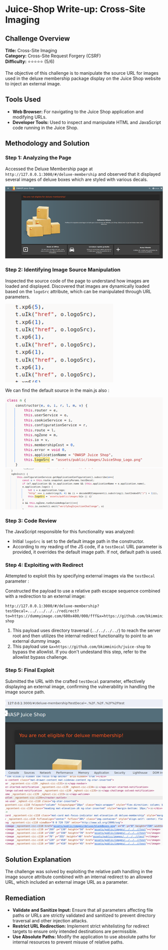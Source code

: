 
# Juice-Shop Write-up: Cross-Site Imaging

## Challenge Overview

**Title:** Cross-Site Imaging  
**Category:** Cross-Site Request Forgery (CSRF)  
**Difficulty:** ⭐⭐⭐⭐⭐ (5/6)

The objective of this challenge is to manipulate the source URL for images used in the deluxe membership package display on the Juice Shop website to inject an external image.

## Tools Used

- **Web Browser:** For navigating to the Juice Shop application and modifying URLs.
- **Developer Tools:** Used to inspect and manipulate HTML and JavaScript code running in the Juice Shop.

## Methodology and Solution

### Step 1: Analyzing the Page

Accessed the Deluxe Membership page at `http://127.0.0.1:3000/#/deluxe-membership` and observed that it displayed several images of deluxe boxes which are styled with various decals.

![Deluxe Membership Boxes](../assets/difficulty5/cross_site_imaging_1.png)


### Step 2: Identifying Image Source Manipulation

Inspected the source code of the page to understand how images are loaded and displayed. Discovered that images are dynamically loaded based on the `logoSrc` attribute, which can be manipulated through URL parameters.

![reference of all images](../assets/difficulty5/cross_site_imaging_5.png)

We can find the default source in the main.js also : 

![sources of main image](../assets/difficulty5/cross_site_imaging_6.png)
![sources of stickers images](../assets/difficulty5/cross_site_imaging_7.png)


### Step 3: Code Review

The JavaScript responsible for this functionality was analyzed:
- Initial `logoSrc` is set to the default image path in the constructor.
- According to my reading of the JS code, if a `testDecal` URL parameter is provided, it overrides the default image path. If not, default path is used.

### Step 4: Exploiting with Redirect

Attempted to exploit this by specifying external images via the `testDecal` parameter : 

Constructed the payload to use a relative path escape sequence combined with a redirection to an external image:
```plaintext
http://127.0.0.1:3000/#/deluxe-membership?testDecal=.../.../../../redirect?to=https://dummyimage.com/600x400/000/fff&x=https://github.com/bkimminich/juice-shop
```

1. This payload uses directory traversal (`../../../../`) to reach the server root and then utilizes the internal redirect functionality to point to an external dummy image.
2. This payload use `&x=https://github.com/bkimminich/juice-shop` to bypass the allowlist. If you don't undestand this step, refer to the allowlist bypass challenge.

### Step 5: Final Exploit

Submitted the URL with the crafted `testDecal` parameter, effectively displaying an external image, confirming the vulnerability in handling the image source path.

![test of changing sources of stickers images](../assets/difficulty5/cross_site_imaging_8.png)


## Solution Explanation

The challenge was solved by exploiting the relative path handling in the image source attribute combined with an internal redirect to an allowed URL, which included an external image URL as a parameter.

## Remediation

- **Validate and Sanitize Input:** Ensure that all parameters affecting file paths or URLs are strictly validated and sanitized to prevent directory traversal and other injection attacks.
- **Restrict URL Redirection:** Implement strict whitelisting for redirect targets to ensure only intended destinations are permissible.
- **Use Absolute Paths:** Modify the application to use absolute paths for internal resources to prevent misuse of relative paths.